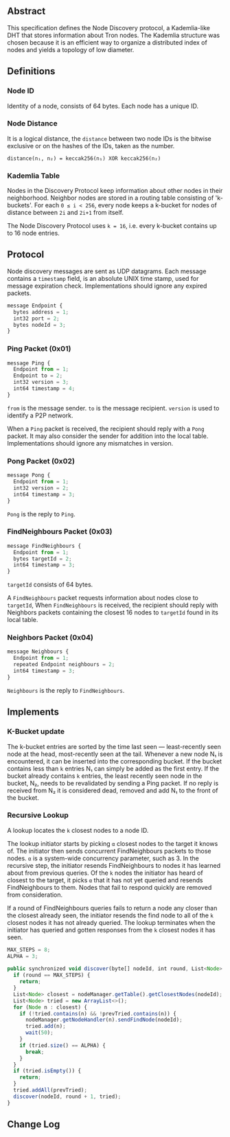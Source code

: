 ## Abstract
This specification defines the Node Discovery protocol, a Kademlia-like DHT that stores information about Tron nodes. The Kademlia structure was chosen because it is an efficient way to organize a distributed index of nodes and yields a topology of low diameter.

## Definitions
### Node ID
Identity of a node, consists of 64 bytes. Each node has a unique ID.
### Node Distance
It is a logical distance, the `distance` between two node IDs is the bitwise exclusive or on the hashes of the IDs, taken as the number.
```
distance(n₁, n₂) = keccak256(n₁) XOR keccak256(n₂)
```
### Kademlia Table
Nodes in the Discovery Protocol keep information about other nodes in their neighborhood. Neighbor nodes are stored in a routing table consisting of 'k-buckets'. For each `0 ≤ i < 256`, every node keeps a k-bucket for nodes of distance between `2i` and `2i+1` from itself.

The Node Discovery Protocol uses `k = 16`, i.e. every k-bucket contains up to 16 node entries.

## Protocol

Node discovery messages are sent as UDP datagrams. Each message contains a `timestamp` field, is an absolute UNIX time stamp, used for message expiration check. Implementations should ignore any expired packets.

```typescript
message Endpoint {
  bytes address = 1;
  int32 port = 2;
  bytes nodeId = 3;
}
```

### Ping Packet (0x01)
```typescript
message Ping {
  Endpoint from = 1;
  Endpoint to = 2;
  int32 version = 3;
  int64 timestamp = 4;
}
```
`from` is the message sender.
`to` is the message recipient.
`version` is used to identify a P2P network.

When a `Ping` packet is received, the recipient should reply with a `Pong` packet. It may also consider the sender for addition into the local table. Implementations should ignore any mismatches in version.

### Pong Packet (0x02)
```typescript
message Pong {
  Endpoint from = 1;
  int32 version = 2;
  int64 timestamp = 3;
}
```
`Pong` is the reply to `Ping`.

###  FindNeighbours Packet (0x03)
```typescript
message FindNeighbours {
  Endpoint from = 1;
  bytes targetId = 2;
  int64 timestamp = 3;
}
```
`targetId` consists of 64 bytes.

A `FindNeighbours` packet requests information about nodes close to `targetId`, When `FindNeighbours` is received, the recipient should reply with Neighbors packets containing the closest 16 nodes to `targetId` found in its local table.

###  Neighbors Packet (0x04)
```typescript
message Neighbours {
  Endpoint from = 1;
  repeated Endpoint neighbours = 2;
  int64 timestamp = 3;
}
```
`Neighbours` is the reply to `FindNeighbours`.

## Implements

### K-Bucket update

The k-bucket entries are sorted by the time last seen — least-recently seen node at the head, most-recently seen at the tail. Whenever a new node N₁ is encountered, it can be inserted into the corresponding bucket. If the bucket contains less than `k` entries N₁ can simply be added as the first entry. If the bucket already contains `k` entries, the least recently seen node in the bucket, N₂, needs to be revalidated by sending a Ping packet. If no reply is received from N₂ it is considered dead, removed and add N₁ to the front of the bucket.

### Recursive Lookup

A lookup locates the `k` closest nodes to a node ID.

The lookup initiator starts by picking `α` closest nodes to the target it knows of. The initiator then sends concurrent FindNeighbours packets to those nodes. `α` is a system-wide concurrency parameter, such as 3. In the recursive step, the initiator resends FindNeighbours to nodes it has learned about from previous queries. Of the `k` nodes the initiator has heard of closest to the target, it picks `α` that it has not yet queried and resends FindNeighbours to them. Nodes that fail to respond quickly are removed from consideration.

If a round of FindNeighbours queries fails to return a node any closer than the closest already seen, the initiator resends the find node to all of the `k` closest nodes it has not already queried. The lookup terminates when the initiator has queried and gotten responses from the `k` closest nodes it has seen.

```typescript
MAX_STEPS = 8;
ALPHA = 3;
 
public synchronized void discover(byte[] nodeId, int round, List<Node> prevTried) {
  if (round == MAX_STEPS) {
    return;
  }
  List<Node> closest = nodeManager.getTable().getClosestNodes(nodeId);
  List<Node> tried = new ArrayList<>();
  for (Node n : closest) {
    if (!tried.contains(n) && !prevTried.contains(n)) {
      nodeManager.getNodeHandler(n).sendFindNode(nodeId);
      tried.add(n);
      wait(50);
    }
    if (tried.size() == ALPHA) {
      break;
    }
  }
  if (tried.isEmpty()) {
    return;
  }
  tried.addAll(prevTried);
  discover(nodeId, round + 1, tried);
}
```
## Change Log
